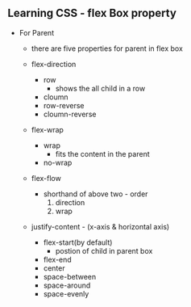 ## Learning CSS - flex Box property


- For Parent
    - there are five properties for parent in flex box

    - flex-direction
        - row 
            - shows the all child in a row
        - cloumn
        - row-reverse
        - cloumn-reverse

    - flex-wrap
        - wrap
            - fits the content in the parent
        - no-wrap

    - flex-flow
        - shorthand of above two - order
            1. direction
            2. wrap  

    - justify-content - (x-axis & horizontal axis)
        - flex-start(by default)
            - postion of child in parent box
        - flex-end
        - center
        - space-between
        - space-around
        - space-evenly